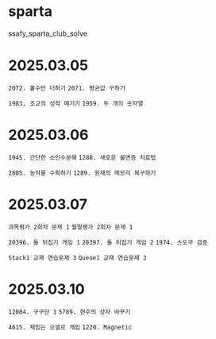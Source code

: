 # sparta
ssafy_sparta_club_solve

# 2025.03.05
`2072. 홀수만 더하기`
`2071. 평균값 구하기`

`1983. 조교의 성적 매기기`
`1959. 두 개의 숫자열`

# 2025.03.06
`1945. 간단한 소인수분해`
`1288. 새로운 불면증 치료법`

`2805. 농작물 수확하기`
`1289. 원재의 메모리 복구하기`

# 2025.03.07
`과목평가 2회차 문제 1`
`월말평가 2회차 문제 1`

`20396. 돌 뒤집기 게임 1`
`20397. 돌 뒤집기 게임 2`
`1974. 스도쿠 검증`

`Stack1 교재 연습문제 3`
`Queue1 교재 연습문제 3`

# 2025.03.10
`12004. 구구단 1`
`5789. 현주의 상자 바꾸기`

`4615. 재밌는 오셀로 게임`
`1220. Magnetic`